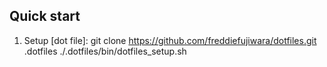 ## Quick start

1. Setup [dot file]:
git clone https://github.com/freddiefujiwara/dotfiles.git .dotfiles
./.dotfiles/bin/dotfiles_setup.sh

